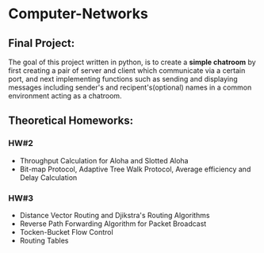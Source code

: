 # Computer-Networks

## Final Project:
The goal of this project written in python, is to create a **simple chatroom** by first creating a pair of server and client which communicate via a certain port, and next implementing functions such as sending and displaying messages including sender's and recipent's(optional) names in a common environment acting as a chatroom.

## Theoretical Homeworks:

### HW#2
* Throughput Calculation for Aloha and Slotted Aloha 
* Bit-map Protocol, Adaptive Tree Walk Protocol, Average efficiency and Delay Calculation

### HW#3
* Distance Vector Routing and Djikstra's Routing Algorithms
* Reverse Path Forwarding Algorithm for Packet Broadcast
* Tocken-Bucket Flow Control 
* Routing Tables


